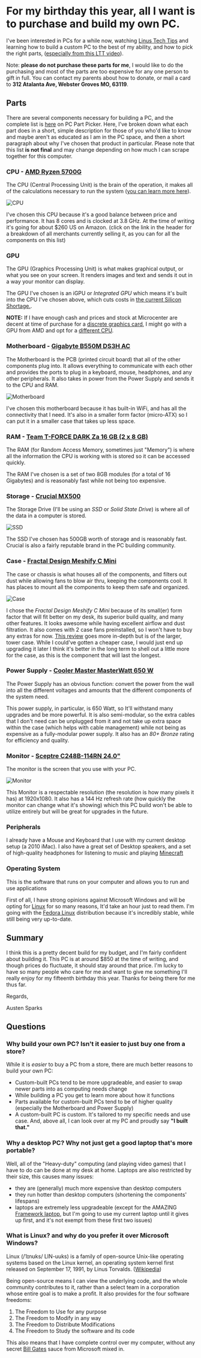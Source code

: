 # For my birthday this year, all I want is to purchase and build my own PC.
I've been interested in PCs for a while now, watching [Linus Tech Tips](https://www.youtube.com/channel/UCXuqSBlHAE6Xw-yeJA0Tunw) and learning how to build a custom PC to the best of my ability, and how to pick the right parts, ([especially from this LTT video](https://www.youtube.com/watch?v=BL4DCEp7blY)). 

Note: **please do not purchase these parts for me**, I would like to do the purchasing and most of the parts are too expensive for any one person to gift in full. You can contact my parents about how to donate, or mail a card to **312 Atalanta Ave, Webster Groves MO, 63119**.
## Parts
There are several components necessary for building a PC, and the complete list is [here](https://pcpartpicker.com/list/2X9yKp) on PC Part Picker.
Here, I've broken down what each part does in a short, simple description for those of you who'd like to know and maybe aren't as educated as I am in the PC space, and then a short paragraph about why I've chosen that product in particular.
Please note that this list **is not final** and may change depending on how much I can scrape together for this computer.
### CPU - [AMD Ryzen 5700G](https://pcpartpicker.com/product/ycGbt6/amd-ryzen-7-5700g-38-ghz-8-core-processor-100-100000263box)
The CPU (Central Processing Unit) is the brain of the operation, it makes all of the calculations necessary to run the system ([you can learn more here](https://youtu.be/uoJKwTkN-6c)).

![CPU](https://cdna.pcpartpicker.com/static/forever/images/product/f599944d7bed683e57062447764ce9d9.1600.jpg)

I've chosen this CPU because it's a good balance between price and performance. It has 8 cores and is clocked at 3.8 GHz. At the time of writing it's going for about $260 US on Amazon. (click on the link in the header for a breakdown of all merchants currently selling it, as you can for all the components on this list)
### GPU
The GPU (Graphics Processing Unit) is what makes graphical output, or what you see on your screen. It renders images and text and sends it out in a way your monitor can display.

The GPU I've chosen is an iGPU or *Integrated GPU* which means it's built into the CPU I've chosen above, which cuts costs in [the current Silicon Shortage.](https://en.m.wikipedia.org/wiki/2020-present_global_chip_shortage).

**NOTE:** If I have enough cash and prices and stock at Microcenter are decent at time of purchase for a [discrete graphics card](https://en.wikipedia.org/wiki/PCI_Express#External_GPUs), I might go with a GPU from AMD and opt for a [different CPU](https://pcpartpicker.com/product/yq2WGX/amd-ryzen-5-5500-36-ghz-6-core-processor-100-100000457box).
### Motherboard - [Gigabyte B550M DS3H AC](https://pcpartpicker.com/product/RHWzK8/gigabyte-b550m-ds3h-ac-micro-atx-am4-motherboard-b550m-ds3h-ac)
The Motherboard is the PCB (printed circuit board) that all of the other components plug into. It allows everything to communicate with each other and provides the ports to plug in a keyboard, mouse, headphones, and any other peripherals. It also takes in power from the Power Supply and sends it to the CPU and RAM.

![Motherboard](https://cdna.pcpartpicker.com/static/forever/images/product/f297e0c6c4d4721c02cf4d51f53674aa.1600.jpg)

I've chosen this motherboard because it has built-in WiFi, and has all the connectivity that I need. It's also in a smaller form factor (micro-ATX) so I can put it in a smaller case that takes up less space.
### RAM - [Team T-FORCE DARK Za 16 GB (2 x 8 GB)](https://pcpartpicker.com/product/2Byqqs/team-t-force-dark-za-16-gb-2-x-8-gb-ddr4-3600-memory-tdzad416g3600hc18jdc01)
The RAM (for Random Access Memory, sometimes just "Memory") is where all the information the CPU is working with is stored so it can be accessed quickly.

The RAM I've chosen is a set of two 8GB modules (for a total of 16 Gigabytes) and is reasonably fast while not being too expensive.
### Storage - [Crucial MX500](https://pcpartpicker.com/product/ft8j4D/crucial-mx500-500gb-25-solid-state-drive-ct500mx500ssd1)
The Storage Drive (I'll be using an *SSD* or *Solid State Drive*) is where all of the data in a computer is stored. 

![SSD](https://cdna.pcpartpicker.com/static/forever/images/product/d9cccb47a1d6da491f3c6e74ad51e80b.256p.jpg)

The SSD I've chosen has 500GB worth of storage and is reasonably fast. Crucial is also a fairly reputable brand in the PC building community.
### Case - [Fractal Design Meshify C Mini](https://pcpartpicker.com/product/JsKcCJ/fractal-design-meshify-c-mini-dark-tg-microatx-mini-tower-case-fd-ca-mesh-c-mini-bko-tgd)
The case or chassis is what houses all of the components, and filters out dust while allowing fans to blow air thru, keeping the components cool. It has places to mount all the components to keep them safe and organized.

![Case](https://cdna.pcpartpicker.com/static/forever/images/product/a77c3dc3732a3bd8f2d559cf7c03fb82.1600.jpg)

I chose the *Fractal Design Meshify C Mini* because of its small(er) form factor that will fit better on my desk, its superior build quality, and many other features. It looks awesome while having excellent airflow and dust filtration. It also comes with 2 case fans preinstalled, so I won't have to buy any extras for now. [This review](https://www.youtube.com/watch?v=jDisNT7pXiA) goes more in-depth but is of the larger, tower case. While I could've gotten a cheaper case, I would just end up upgrading it later I think it's better in the long term to shell out a little more for the case, as this is the component that will last the longest.
### Power Supply - [Cooler Master MasterWatt 650 W](https://pcpartpicker.com/product/VGc48d/cooler-master-masterwatt-650w-80-bronze-certified-semi-modular-atx-power-supply-mpx-6501-amaab-us)
The Power Supply has an obvious function: convert the power from the wall into all the different voltages and amounts that the different components of the system need. 

This power supply, in particular, is 650 Watt, so It'll withstand many upgrades and be more powerful. It is also semi-modular, so the extra cables that I don't need can be unplugged from it and not take up extra space within the case (which helps with cable management) while not being as expensive as a fully-modular power supply. It also has an *80+ Bronze* rating for efficiency and quality.
### Monitor - [Sceptre C248B-114RN 24.0"](https://pcpartpicker.com/product/MqL48d/sceptre-c248b-144rn-240-1920x1080-144-hz-monitor-c248b-144rn)
The monitor is the screen that you use with your PC.

![Monitor](https://cdna.pcpartpicker.com/static/forever/images/product/36a744ed1f39724ccfebf62f5643787f.1600.jpg)

This Monitor is a respectable resolution (the resolution is how many pixels it has) at 1920x1080. It also has a 144 Hz refresh rate (how quickly the monitor can change what it's showing) which this PC build won't be able to utilize entirely but will be great for upgrades in the future.
### Peripherals
I already have a Mouse and Keyboard that I use with my current desktop setup (a 2010 iMac). I also have a great set of Desktop speakers, and a set of high-quality headphones for listening to music and playing [Minecraft](https://en.wikipedia.org/wiki/Minecraft)
### Operating System
This is the software that runs on your computer and allows you to run and use applications

First of all, I have strong opinions against Microsoft Windows and will be opting for [Linux](https://en.wikipedia.org/wiki/Linux) for so many reasons, It'd take an hour just to read them. I'm going with the [Fedora Linux](https://getfedora.org/) distribution because it's incredibly stable, while still being very up-to-date.
## Summary
I think this is a pretty decent build for my budget, and I'm fairly confident about building it. This PC is at around $850 at the time of writing, and though prices do fluctuate, it should stay around that price. I'm lucky to have so many people who care for me and want to give me something I'll really enjoy for my fifteenth birthday this year. Thanks for being there for me thus far.

Regards,

Austen Sparks

## Questions
### Why build your own PC? Isn't it easier to just buy one from a store?
While it is *easier* to buy a PC from a store, there are much better reasons to build your own PC:
 - Custom-built PCs tend to be more upgradeable, and easier to swap newer parts into as computing needs change
 - While building a PC you get to learn more about how it functions
 - Parts available for custom-built PCs tend to be of higher quality (especially the Motherboard and Power Supply)
 - A custom-built PC is custom. It's tailored to my specific needs and use case.
And, above all, I can look over at my PC and proudly say **"I built that."**
### Why a desktop PC? Why not just get a good laptop that's more portable?
Well, all of the "Heavy-duty" computing (and playing video games) that I have to do can be done at my desk at home. Laptops are also restricted by their size, this causes many issues:
 - they are (generally) much more expensive than desktop computers
 - they run hotter than desktop computers (shortening the components' lifespans)
 - laptops are extremely less upgradeable (except for the AMAZING [Framework laptop](https://frame.work/), but I'm going to use my current laptop until it gives up first, and it's not exempt from these first two issues)
### What is Linux? and why do you prefer it over Microsoft Windows?
Linux (/ˈlɪnʊks/ LIN-uuks) is a family of open-source Unix-like operating systems based on the Linux kernel, an operating system kernel first released on September 17, 1991, by Linus Torvalds. ([Wikipedia](https://en.wikipedia.org/wiki/Linux))

Being open-source means I can view the underlying code, and the whole community contributes to it, rather than a select team in a corporation whose entire goal is to make a profit. It also provides for the four software freedoms:
 1. The Freedom to Use for any purpose
 2. The Freedom to Modify in any way
 3. The Freedom to Distribute Modifications
 4. The Freedom to Study the software and its code

This also means that I have complete control over my computer, without any secret [Bill Gates](https://en.wikipedia.org/wiki/Bill_Gates) sauce from Microsoft mixed in.
